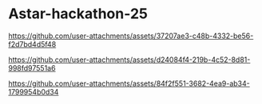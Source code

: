 # Astar-hackathon-25


https://github.com/user-attachments/assets/37207ae3-c48b-4332-be56-f2d7bd4d5f48




https://github.com/user-attachments/assets/d24084f4-219b-4c52-8d81-998fd97551a6




https://github.com/user-attachments/assets/84f2f551-3682-4ea9-ab34-1799954b0d34

